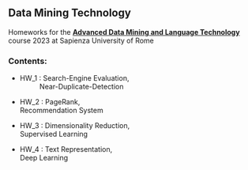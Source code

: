 ## Data Mining Technology

Homeworks for the [**Advanced Data Mining and Language Technology**](https://corsidilaurea.uniroma1.it/it/view-course-details/2022/29942/20190322084705/c4d3fb32-4761-4b52-9e20-6c3b672f50dd/fd7b47f5-0479-41b8-821c-eeb37900a4fd/8709b9e9-a659-4a9e-968c-09687c07cf73/9ffc13b7-5ed7-4c59-9e45-345305317146?guid_cv=fd7b47f5-0479-41b8-821c-eeb37900a4fd&current_erogata=c4d3fb32-4761-4b52-9e20-6c3b672f50dd) course 2023 at Sapienza University of Rome

### Contents:

- HW_1 : Search-Engine Evaluation,\
&ensp;&ensp;&thinsp;&ensp;&thinsp;&ensp;&thinsp; Near-Duplicate-Detection

- HW_2 : PageRank,\
        Recommendation System

- HW_3 : Dimensionality Reduction,\
        Supervised Learning

- HW_4 : Text Representation,\
        Deep Learning
